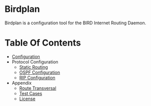 # Birdplan

Birdplan is a configuration tool for the BIRD Internet Routing Daemon.

# Table Of Contents

* [Configuration](docs/configuration.md)
* Protocol Configuration
    * [Static Routing](docs/static-routing.md)
    * [OSPF Configuration](docs/protocol-ospf.md)
    * [RIP Configuration](docs/protocol-rip.md)
* Appendix
    * [Route Transversal](docs/route-transversal.md)
    * [Test Cases](tests/README.md)
    * [License](LICENSE)